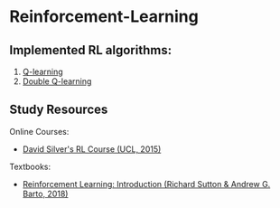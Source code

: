 # Reinforcement-Learning
## Implemented RL algorithms:
1. [Q-learning](https://github.com/YeskendirK/Reinforcement-Learning/blob/master/RL-Algorithms/Q-learning.py)
2. [Double Q-learning](https://github.com/YeskendirK/Reinforcement-Learning/blob/master/RL-Algorithms/Double-Q-learning.py)

## Study Resources
Online Courses:
- [David Silver's RL Course (UCL, 2015)](http://www0.cs.ucl.ac.uk/staff/d.silver/web/Teaching.html)

Textbooks:
- [Reinforcement Learning: Introduction (Richard Sutton & Andrew G. Barto, 2018)](http://incompleteideas.net/book/RLbook2018.pdf)


